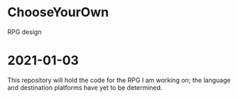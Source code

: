 # ChooseYourOwn
RPG design
# 2021-01-03
This repository will hold the code for the RPG I am working on; the language and destination platforms have yet to be determined.
